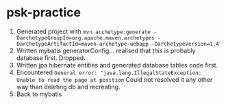 # psk-practice

1) Generated project with `mvn archetype:generate -DarchetypeGroupId=org.apache.maven.archetypes -DarchetypeArtifactId=maven-archetype-webapp -DarchetypeVersion=1.4`
2) Written mybatis generatorConfig... realised that this is probably database first. Dropped.
3) Written jpa hibernate entities and generated database tables code first.
4) Encountered `General error: "java.lang.IllegalStateException: Unable to read the page at position` Could not resolved it any other way than deleting db and recreating.
4) Back to mybatis